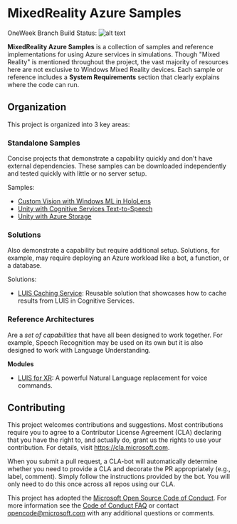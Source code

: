 # MixedReality Azure Samples

OneWeek Branch Build Status: ![alt text](https://realtoinfinityandbeyond.visualstudio.com/Unity%20SDK/_apis/build/status/Unity%20SDK-CI)

**MixedReality Azure Samples** is a collection of samples and reference implementations for using Azure services in simulations. Though "Mixed Reality" is mentioned throughout the project, the vast majority of resources here are not exclusive to Windows Mixed Reality devices. Each sample or reference includes a **System Requirements** section that clearly explains where the code can run.


## Organization

This project is organized into 3 key areas:

### Standalone Samples
Concise projects that demonstrate a capability quickly and don't have external dependencies. These samples can be downloaded independently and tested quickly with little or no server setup.

Samples:
- [Custom Vision with Windows ML in HoloLens](https://github.com/meulta/mixedreality-azure-samples/tree/master/Standalone-Samples/WindowsML-CustomVision-Hololens)
- [Unity with Cognitive Services Text-to-Speech](https://github.com/Microsoft/mixedreality-azure-samples/tree/master/Standalone-Samples/Unity-Text-to-Speech)
- [Unity with Azure Storage](https://github.com/Microsoft/mixedreality-azure-samples/tree/master/Standalone-Samples/AzureStorageDemoUnity3D)

### Solutions
Also demonstrate a  capability but require additional setup. Solutions, for example, may require deploying an Azure workload like a bot, a function, or a database.

Solutions:
- [LUIS Caching Service](https://github.com/Microsoft/mixedreality-azure-samples/tree/master/Solutions/LUIS-CachingService): Reusable solution that showcases how to cache results from LUIS in Cognitive Services.

### Reference Architectures ###
Are a *set of capabilities* that have all been designed to work together. For example, Speech Recognition may be used on its own but it is also designed to work with Language Understanding. 

**Modules**
- [LUIS for XR](Reference-Architecture/Client/MixedReality-Azure-Unity/Assets/MixedRealityAzure/LUIS): A powerful Natural Language replacement for voice commands.


## Contributing

This project welcomes contributions and suggestions.  Most contributions require you to agree to a Contributor License Agreement (CLA) declaring that you have the right to, and actually do, grant us the rights to use your contribution. For details, visit https://cla.microsoft.com.

When you submit a pull request, a CLA-bot will automatically determine whether you need to provide a CLA and decorate the PR appropriately (e.g., label, comment). Simply follow the instructions provided by the bot. You will only need to do this once across all repos using our CLA.

This project has adopted the [Microsoft Open Source Code of Conduct](https://opensource.microsoft.com/codeofconduct/). For more information see the [Code of Conduct FAQ](https://opensource.microsoft.com/codeofconduct/faq/) or contact [opencode@microsoft.com](mailto:opencode@microsoft.com) with any additional questions or comments.
